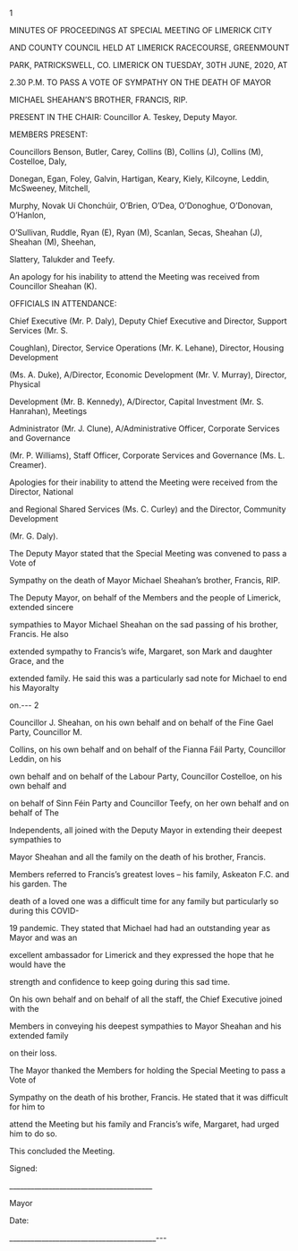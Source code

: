 1

MINUTES OF PROCEEDINGS AT SPECIAL MEETING OF LIMERICK CITY

AND COUNTY COUNCIL HELD AT LIMERICK RACECOURSE, GREENMOUNT

PARK, PATRICKSWELL, CO. LIMERICK ON TUESDAY, 30TH JUNE, 2020, AT

2.30 P.M. TO PASS A VOTE OF SYMPATHY ON THE DEATH OF MAYOR

MICHAEL SHEAHAN’S BROTHER, FRANCIS, RIP.

PRESENT IN THE CHAIR:   Councillor A. Teskey, Deputy Mayor.

MEMBERS PRESENT:

Councillors Benson, Butler, Carey, Collins (B), Collins (J), Collins (M), Costelloe, Daly,

Donegan, Egan, Foley, Galvin, Hartigan, Keary, Kiely, Kilcoyne, Leddin, McSweeney, Mitchell,

Murphy, Novak Uí Chonchúir, O’Brien, O’Dea, O’Donoghue, O’Donovan, O’Hanlon,

O’Sullivan, Ruddle, Ryan (E), Ryan (M), Scanlan, Secas, Sheahan (J), Sheahan (M), Sheehan,

Slattery, Talukder and Teefy.

An apology for his inability to attend the Meeting was received from Councillor Sheahan (K).

OFFICIALS IN ATTENDANCE:

Chief Executive (Mr. P. Daly), Deputy Chief Executive and Director, Support Services (Mr. S.

Coughlan), Director, Service Operations (Mr. K. Lehane), Director, Housing Development

(Ms. A. Duke), A/Director, Economic Development (Mr. V. Murray), Director, Physical

Development (Mr. B. Kennedy), A/Director, Capital Investment (Mr. S. Hanrahan), Meetings

Administrator (Mr. J. Clune), A/Administrative Officer, Corporate Services and Governance

(Mr. P. Williams), Staff Officer, Corporate Services and Governance (Ms. L. Creamer).

Apologies for their inability to attend the Meeting were received from the Director, National

and Regional Shared Services (Ms. C. Curley) and the Director, Community Development

(Mr. G. Daly).

The Deputy Mayor stated that the Special Meeting was convened to pass a Vote of

Sympathy on the death of Mayor Michael Sheahan’s brother, Francis, RIP.

The Deputy Mayor, on behalf of the Members and the people of Limerick, extended sincere

sympathies to Mayor Michael Sheahan on the sad passing of his brother, Francis. He also

extended sympathy to Francis’s wife, Margaret, son Mark and daughter Grace, and the

extended family. He said this was a particularly sad note for Michael to end his Mayoralty

on.---
2

Councillor J. Sheahan, on his own behalf and on behalf of the Fine Gael Party, Councillor M.

Collins, on his own behalf and on behalf of the Fianna Fáil Party, Councillor Leddin, on his

own behalf and on behalf of the Labour Party, Councillor Costelloe, on his own behalf and

on behalf of Sinn Féin Party and Councillor Teefy, on her own behalf and on behalf of The

Independents, all joined with the Deputy Mayor in extending their deepest sympathies to

Mayor Sheahan and all the family on the death of his brother, Francis.

Members referred to Francis’s greatest loves – his family, Askeaton F.C. and his garden. The

death of a loved one was a difficult time for any family but particularly so during this COVID-

19 pandemic. They stated that Michael had had an outstanding year as Mayor and was an

excellent ambassador for Limerick and they expressed the hope that he would have the

strength and confidence to keep going during this sad time.

On his own behalf and on behalf of all the staff, the Chief Executive joined with the

Members in conveying his deepest sympathies to Mayor Sheahan and his extended family

on their loss.

The Mayor thanked the Members for holding the Special Meeting to pass a Vote of

Sympathy on the death of his brother, Francis. He stated that it was difficult for him to

attend the Meeting but his family and Francis’s wife, Margaret, had urged him to do so.

This concluded the Meeting.

Signed:

\_\_\_\_\_\_\_\_\_\_\_\_\_\_\_\_\_\_\_\_\_\_\_\_\_\_\_\_\_\_\_\_\_\_\_\_\_\_\_\_

Mayor

Date:

\_\_\_\_\_\_\_\_\_\_\_\_\_\_\_\_\_\_\_\_\_\_\_\_\_\_\_\_\_\_\_\_\_\_\_\_\_\_\_\_\_---
